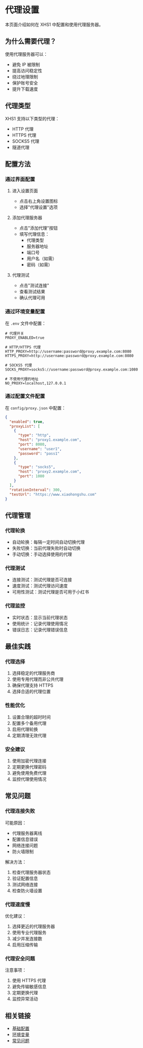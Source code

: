# 代理设置

本页面介绍如何在 XHS1 中配置和使用代理服务器。

## 为什么需要代理？

使用代理服务器可以：

- 避免 IP 被限制
- 提高访问稳定性
- 绕过地理限制
- 保护账号安全
- 提升下载速度

## 代理类型

XHS1 支持以下类型的代理：

- HTTP 代理
- HTTPS 代理
- SOCKS5 代理
- 隧道代理

## 配置方法

### 通过界面配置

1. 进入设置页面
   - 点击右上角设置图标
   - 选择"代理设置"选项

2. 添加代理服务器
   - 点击"添加代理"按钮
   - 填写代理信息：
     - 代理类型
     - 服务器地址
     - 端口号
     - 用户名（如需）
     - 密码（如需）

3. 代理测试
   - 点击"测试连接"
   - 查看测试结果
   - 确认代理可用

### 通过环境变量配置

在 `.env` 文件中配置：

```env
# 代理开关
PROXY_ENABLED=true

# HTTP/HTTPS 代理
HTTP_PROXY=http://username:password@proxy.example.com:8080
HTTPS_PROXY=http://username:password@proxy.example.com:8080

# SOCKS5 代理
SOCKS_PROXY=socks5://username:password@proxy.example.com:1080

# 不使用代理的地址
NO_PROXY=localhost,127.0.0.1
```

### 通过配置文件配置

在 `config/proxy.json` 中配置：

```json
{
  "enabled": true,
  "proxyList": [
    {
      "type": "http",
      "host": "proxy1.example.com",
      "port": 8080,
      "username": "user1",
      "password": "pass1"
    },
    {
      "type": "socks5",
      "host": "proxy2.example.com",
      "port": 1080
    }
  ],
  "rotationInterval": 300,
  "testUrl": "https://www.xiaohongshu.com"
}
```

## 代理管理

### 代理轮换

- 自动轮换：每隔一定时间自动切换代理
- 失败切换：当前代理失败时自动切换
- 手动切换：手动选择使用的代理

### 代理测试

- 连接测试：测试代理是否可连接
- 速度测试：测试代理访问速度
- 可用性测试：测试代理是否可用于小红书

### 代理监控

- 实时状态：显示当前代理状态
- 使用统计：记录代理使用情况
- 错误日志：记录代理错误信息

## 最佳实践

### 代理选择

1. 选择稳定的代理服务商
2. 使用专用代理而非公共代理
3. 确保代理支持 HTTPS
4. 选择合适的代理位置

### 性能优化

1. 设置合理的超时时间
2. 配置多个备用代理
3. 启用代理轮换
4. 定期清理无效代理

### 安全建议

1. 使用加密代理连接
2. 定期更换代理密码
3. 避免使用免费代理
4. 监控代理使用情况

## 常见问题

### 代理连接失败

可能原因：
- 代理服务器离线
- 配置信息错误
- 网络连接问题
- 防火墙限制

解决方法：
1. 检查代理服务器状态
2. 验证配置信息
3. 测试网络连接
4. 检查防火墙设置

### 代理速度慢

优化建议：
1. 选择更近的代理服务器
2. 使用专业代理服务
3. 减少并发连接数
4. 启用压缩传输

### 代理安全问题

注意事项：
1. 使用 HTTPS 代理
2. 避免传输敏感信息
3. 定期更换代理
4. 监控异常活动

## 相关链接

- [基础配置](/config/basic)
- [环境变量](/config/env)
- [常见问题](/guide/faq) 
